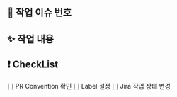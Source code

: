 ## 📌 작업 이슈 번호

<!-- Jira 이슈 번호 작성 -->

## ✨ 작업 내용

<!-- 작업에 대한 설명을 적어주세요 -->

## ❗ CheckList

[ ] PR Convention 확인
[ ] Label 설정
[ ] Jira 작업 상태 변경